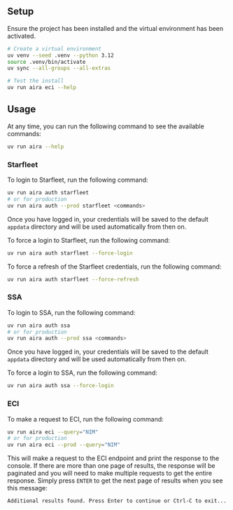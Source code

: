 <!--
SPDX-FileCopyrightText: Copyright (c) 2025, NVIDIA CORPORATION & AFFILIATES. All rights reserved.
SPDX-License-Identifier: Apache-2.0

Licensed under the Apache License, Version 2.0 (the "License");
you may not use this file except in compliance with the License.
You may obtain a copy of the License at

http://www.apache.org/licenses/LICENSE-2.0

Unless required by applicable law or agreed to in writing, software
distributed under the License is distributed on an "AS IS" BASIS,
WITHOUT WARRANTIES OR CONDITIONS OF ANY KIND, either express or implied.
See the License for the specific language governing permissions and
limitations under the License.
-->


## Setup

Ensure the project has been installed and the virtual environment has been activated.

```bash
# Create a virtual environment
uv venv --seed .venv --python 3.12
source .venv/bin/activate
uv sync --all-groups --all-extras

# Test the install
uv run aira eci --help
```

## Usage

At any time, you can run the following command to see the available commands:

```bash
uv run aira --help
```

### Starfleet

To login to Starfleet, run the following command:

```bash
uv run aira auth starfleet
# or for production
uv run aira auth --prod starfleet <commands>
```

Once you have logged in, your credentials will be saved to the default `appdata` directory and will be used automatically from then on.

To force a login to Starfleet, run the following command:
```bash
uv run aira auth starfleet --force-login
```

To force a refresh of the Starfleet credentials, run the following command:
```bash
uv run aira auth starfleet --force-refresh
```

### SSA

To login to SSA, run the following command:

```bash
uv run aira auth ssa
# or for production
uv run aira auth --prod ssa <commands>
```

Once you have logged in, your credentials will be saved to the default `appdata` directory and will be used automatically from then on.

To force a login to SSA, run the following command:
```bash
uv run aira auth ssa --force-login
```

### ECI

To make a request to ECI, run the following command:

```bash
uv run aira eci --query="NIM"
# or for production
uv run aira eci --prod --query="NIM"
```

This will make a request to the ECI endpoint and print the response to the console. If there are more than one page of results, the response will be paginated and you will need to make multiple requests to get the entire response. Simply press `ENTER` to get the next page of results when you see this message:

```
Additional results found. Press Enter to continue or Ctrl-C to exit...
```
